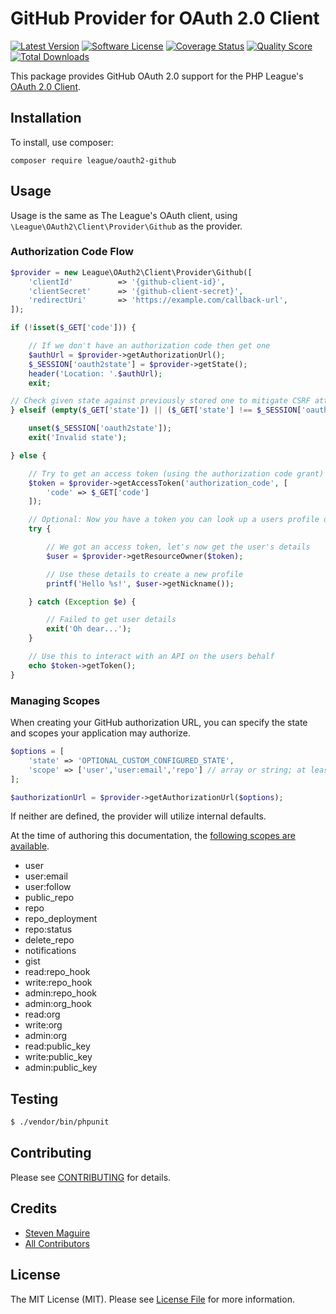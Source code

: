 # GitHub Provider for OAuth 2.0 Client
[![Latest Version](https://img.shields.io/github/release/thephpleague/oauth2-github.svg?style=flat-square)](https://github.com/thephpleague/oauth2-github/releases)
[![Software License](https://img.shields.io/badge/license-MIT-brightgreen.svg?style=flat-square)](LICENSE)
[![Coverage Status](https://img.shields.io/scrutinizer/coverage/g/thephpleague/oauth2-github.svg?style=flat-square)](https://scrutinizer-ci.com/g/thephpleague/oauth2-github/code-structure)
[![Quality Score](https://img.shields.io/scrutinizer/g/thephpleague/oauth2-github.svg?style=flat-square)](https://scrutinizer-ci.com/g/thephpleague/oauth2-github)
[![Total Downloads](https://img.shields.io/packagist/dt/league/oauth2-github.svg?style=flat-square)](https://packagist.org/packages/league/oauth2-github)

This package provides GitHub OAuth 2.0 support for the PHP League's [OAuth 2.0 Client](https://github.com/thephpleague/oauth2-client).

## Installation

To install, use composer:

```
composer require league/oauth2-github
```

## Usage

Usage is the same as The League's OAuth client, using `\League\OAuth2\Client\Provider\Github` as the provider.

### Authorization Code Flow

```php
$provider = new League\OAuth2\Client\Provider\Github([
    'clientId'          => '{github-client-id}',
    'clientSecret'      => '{github-client-secret}',
    'redirectUri'       => 'https://example.com/callback-url',
]);

if (!isset($_GET['code'])) {

    // If we don't have an authorization code then get one
    $authUrl = $provider->getAuthorizationUrl();
    $_SESSION['oauth2state'] = $provider->getState();
    header('Location: '.$authUrl);
    exit;

// Check given state against previously stored one to mitigate CSRF attack
} elseif (empty($_GET['state']) || ($_GET['state'] !== $_SESSION['oauth2state'])) {

    unset($_SESSION['oauth2state']);
    exit('Invalid state');

} else {

    // Try to get an access token (using the authorization code grant)
    $token = $provider->getAccessToken('authorization_code', [
        'code' => $_GET['code']
    ]);

    // Optional: Now you have a token you can look up a users profile data
    try {

        // We got an access token, let's now get the user's details
        $user = $provider->getResourceOwner($token);

        // Use these details to create a new profile
        printf('Hello %s!', $user->getNickname());

    } catch (Exception $e) {

        // Failed to get user details
        exit('Oh dear...');
    }

    // Use this to interact with an API on the users behalf
    echo $token->getToken();
}
```

### Managing Scopes

When creating your GitHub authorization URL, you can specify the state and scopes your application may authorize.

```php
$options = [
    'state' => 'OPTIONAL_CUSTOM_CONFIGURED_STATE',
    'scope' => ['user','user:email','repo'] // array or string; at least 'user:email' is required
];

$authorizationUrl = $provider->getAuthorizationUrl($options);
```
If neither are defined, the provider will utilize internal defaults.

At the time of authoring this documentation, the [following scopes are available](https://developer.github.com/v3/oauth/#scopes).

- user
- user:email
- user:follow
- public_repo
- repo
- repo_deployment
- repo:status
- delete_repo
- notifications
- gist
- read:repo_hook
- write:repo_hook
- admin:repo_hook
- admin:org_hook
- read:org
- write:org
- admin:org
- read:public_key
- write:public_key
- admin:public_key

## Testing

``` bash
$ ./vendor/bin/phpunit
```

## Contributing

Please see [CONTRIBUTING](https://github.com/thephpleague/oauth2-github/blob/master/CONTRIBUTING.md) for details.


## Credits

- [Steven Maguire](https://github.com/stevenmaguire)
- [All Contributors](https://github.com/thephpleague/oauth2-github/contributors)


## License

The MIT License (MIT). Please see [License File](https://github.com/thephpleague/oauth2-github/blob/master/LICENSE) for more information.
